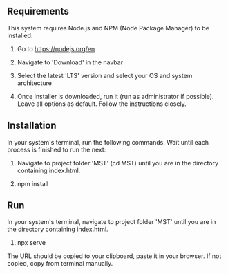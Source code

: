 ## Requirements

This system requires Node.js and NPM (Node Package Manager) to be installed:

1. Go to https://nodejs.org/en

2. Navigate to 'Download' in the navbar

3. Select the latest 'LTS' version and select your OS and system architecture

4. Once installer is downloaded, run it (run as administrator if possible).
   Leave all options as default. Follow the instructions closely.

## Installation

In your system's terminal, run the following commands. Wait until each process is finished to run the next:

1. Navigate to project folder 'MST' (cd MST) until you are in the directory containing index.html.

5. npm install

## Run

In your system's terminal, navigate to project folder 'MST' until you are in the directory containing index.html.

1. npx serve

The URL should be copied to your clipboard, paste it in your browser. If not copied, copy from terminal manually.